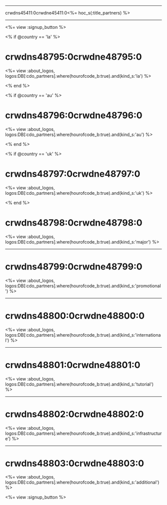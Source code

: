 * * *

crwdns45411:0crwdne45411:0<%= hoc_s(:title_partners) %>

* * *

<%= view :signup_button %>

<% if @country == 'la' %>

# crwdns48795:0crwdne48795:0

<%= view :about_logos, logos:DB[:cdo_partners].where(hourofcode_b:true).and(kind_s:'la') %>

<% end %>

<% if @country == 'au' %>

# crwdns48796:0crwdne48796:0

<%= view :about_logos, logos:DB[:cdo_partners].where(hourofcode_b:true).and(kind_s:'au') %>

<% end %>

<% if @country == 'uk' %>

# crwdns48797:0crwdne48797:0

<%= view :about_logos, logos:DB[:cdo_partners].where(hourofcode_b:true).and(kind_s:'uk') %>

<% end %>

# crwdns48798:0crwdne48798:0

<%= view :about_logos, logos:DB[:cdo_partners].where(hourofcode_b:true).and(kind_s:'major') %>

* * *

# crwdns48799:0crwdne48799:0

<%= view :about_logos, logos:DB[:cdo_partners].where(hourofcode_b:true).and(kind_s:'promotional') %>

* * *

# crwdns48800:0crwdne48800:0

<%= view :about_logos, logos:DB[:cdo_partners].where(hourofcode_b:true).and(kind_s:'international') %>

* * *

# crwdns48801:0crwdne48801:0

<%= view :about_logos, logos:DB[:cdo_partners].where(hourofcode_b:true).and(kind_s:'tutorial') %>

* * *

# crwdns48802:0crwdne48802:0

<%= view :about_logos, logos:DB[:cdo_partners].where(hourofcode_b:true).and(kind_s:'infrastructure') %>

* * *

# crwdns48803:0crwdne48803:0

<%= view :about_logos, logos:DB[:cdo_partners].where(hourofcode_b:true).and(kind_s:'additional') %>

<%= view :signup_button %>